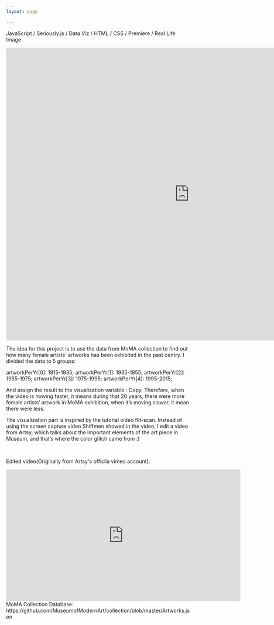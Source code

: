 ```yaml
---
layout: page

---
```

JavaScript / Seriously.js / Data Viz / HTML / CSS / Premiere / Real Life Image



<iframe src="http://itp.cgao.me/ICM w9/" width="1000" height="800" frameBorder="0"></iframe>

The idea for this project is to use the data from MoMA collection to find out how many female artists' artworks has been exhibited in the past centry. I divided the data to 5 groups:


artworkPerYr[0]: 1915-1935;
artworkPerYr[1]: 1935-1955;
artworkPerYr[2]: 1955-1975;
artworkPerYr[3]: 1975-1995;
artworkPerYr[4]: 1995-2015;


And assign the result to the visualization variable : Copy. Therefore, when the video is moving faster, it means during that 20 years, there were more female artists’ artwork in MoMA exhibition, when it’s moving slower, it mean there were less.


The visualization part is inspired by the tutorial video flit-scan. Instead of using the screen capture video Shiffmen showed in the video, I edit a video from Artsy, which talks about the important elements of the art piece in Museum, and that’s where the color glitch came from :)

<br/>

Edited video(Originally from Artsy's officila vimeo account): 
<br/>
<iframe src="https://player.vimeo.com/video/189744027" width="640" height="360" frameborder="0" webkitallowfullscreen mozallowfullscreen allowfullscreen></iframe>
<br/>
MoMA Collection Database: https://github.com/MuseumofModernArt/collection/blob/master/Artworks.json
